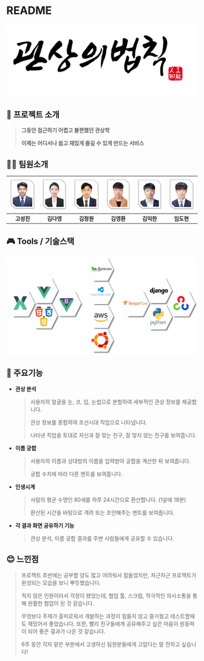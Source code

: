 # README



<img src="assets/logo.png" style="zoom:60%;" />



## 📱 프로젝트 소개

> **그동안 접근하기 어렵고 불편했던 관상학**
>
> **이제는 어디서나 쉽고 재밌게 즐길 수 있게 만드는 서비스**



## 🧞‍♂️ 팀원소개

| <img src="assets/pic_sj.png" style="zoom:80%;" /> | <img src="assets/pic_dy.png" style="zoom:80%;" /> | <img src="assets/pic_jw.png" style="zoom:80%;" /> | <img src="assets/pic_yh.png" style="zoom:80%;" /> | <img src="assets/pic_ih.png" style="zoom:80%;" /> | <img src="assets/pic_dh.png" style="zoom:80%;" /> |
| :-----------------------------------------------: | :-----------------------------------------------: | :-----------------------------------------------: | :-----------------------------------------------: | :-----------------------------------------------: | :-----------------------------------------------: |
|                    **고성진**                     |                    **김다영**                     |                    **김정원**                     |                    **김영환**                     |                    **김익한**                     |                    **임도현**                     |




## 🎮 Tools / 기술스택

### ![stack](assets/stack.PNG)



## 🧾 주요기능

- **관상 분석**

  > 사용자의 얼굴을 눈, 코, 입, 눈썹으로 분할하여 세부적인 관상 정보를 제공합니다.
  >
  > 관상 정보를 종합하여 조선시대 직업으로 나타냅니다.
  >
  > 나타낸 직업을 토대로 자신과 잘 맞는 친구, 잘 맞지 않는 친구를 보여줍니다.

- **이름 궁합**

  > 사용자의 이름과 상대방의 이름을 입력받아 궁합을 계산한 뒤 보여줍니다.
  >
  > 궁합 수치에 따라 다른 멘트를 보여줍니다.

- **인생시계**

  > 사람의 평균 수명인 80세를  하루 24시간으로 환산합니다. (1살에 18분)
  >
  > 환산된 시간을 바탕으로 격려 또는 조언해주는 멘트를 보여줍니다.

- **각 결과 화면 공유하기 기능**

  > 관상 분석, 이름 궁합 결과를 주변 사람들에게 공유할 수 있습니다.

  

## 😊 느낀점

> 프로젝트 초반에는 공부할 양도 많고 어려워서 힘들었지만, 차근차근 프로젝트가 완성되는 모습을 보니 뿌듯했습니다.
>
> 적지 않은 인원이라서 걱정이 됐었는데, 협업 툴, 스크럼, 적극적인 의사소통을 통해 원활한 협업이 된 것 같습니다.
>
> 무엇보다 주제가 흥미로워서 개발하는 과정이 힘들지 않고 즐거웠고 테스트할때도 재밌어서 좋았습니다. 또한, 빨리 친구들에게 공유해주고 싶은 마음이 원동력이 되어 좋은 결과가 나온 것 같습니다.
>
> 6주 동안 각자 맡은 부분에서 고생하신 팀원분들에게 고맙다는 말 전하고 싶습니다!

